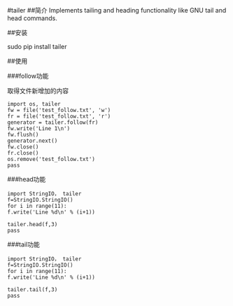 #tailer
##简介
Implements tailing and heading functionality like GNU tail and head commands.

##安装

sudo pip install tailer

##使用

###follow功能

取得文件新增加的内容

```
import os, tailer
fw = file('test_follow.txt', 'w')
fr = file('test_follow.txt', 'r')
generator = tailer.follow(fr)
fw.write('Line 1\n')
fw.flush()
generator.next()
fw.close()
fr.close()
os.remove('test_follow.txt')
pass

```

###head功能

```
import StringIO， tailer
f=StringIO.StringIO()
for i in range(11):
f.write('Line %d\n' % (i+1))

tailer.head(f,3)
pass
```

###tail功能

```
import StringIO， tailer
f=StringIO.StringIO()
for i in range(11):
f.write('Line %d\n' % (i+1))

tailer.tail(f,3)
pass
```